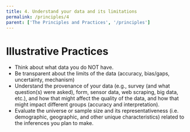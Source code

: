 ```yaml
---
title: 4. Understand your data and its limitations
permalink: /principles/4
parent: ['The Principles and Practices', '/principles']
---
```

# Illustrative Practices
- Think about what data you do NOT have.
- Be transparent about the limits of the data (accuracy, bias/gaps, uncertainty, mechanism)
- Understand the provenance of your data (e.g., survey (and what question(s) were asked), form, sensor data, web scraping, big data, etc.), and how that might affect the quality of the data, and how that might impact different groups (accuracy and interpretation).  
- Evaluate the universe or sample size and its representativeness (i.e. demographic, geographic, and other unique characteristics) related to the inferences you plan to make.